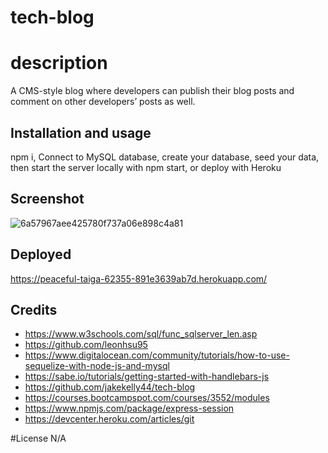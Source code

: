 # tech-blog

# description
A CMS-style blog where developers can publish their blog posts and comment on other developers’ posts as well. 


## Installation and usage
npm i, Connect to MySQL database, create your database, seed your data, then start the server locally with npm start, or deploy with Heroku

## Screenshot
![6a57967aee425780f737a06e898c4a81](https://github.com/ltuckr/tech-blog/assets/128933116/83146f6b-e2fa-4ff2-9297-3bf47f6aa5b6)

## Deployed
https://peaceful-taiga-62355-891e3639ab7d.herokuapp.com/

## Credits 
- https://www.w3schools.com/sql/func_sqlserver_len.asp
- https://github.com/leonhsu95
- https://www.digitalocean.com/community/tutorials/how-to-use-sequelize-with-node-js-and-mysql
- https://sabe.io/tutorials/getting-started-with-handlebars-js
- https://github.com/jakekelly44/tech-blog
- https://courses.bootcampspot.com/courses/3552/modules
- https://www.npmjs.com/package/express-session
- https://devcenter.heroku.com/articles/git

#License
N/A

